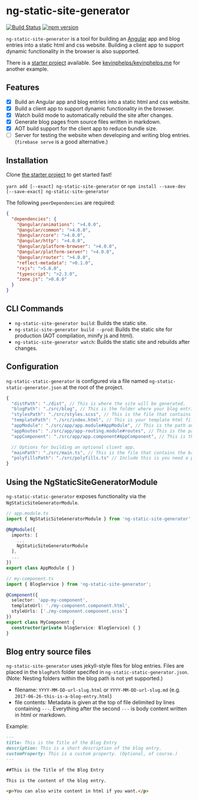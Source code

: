 # ng-static-site-generator
[![Build Status](https://travis-ci.org/kevinphelps/ng-static-site-generator.svg?branch=master)](https://travis-ci.org/kevinphelps/ng-static-site-generator)
[![npm version](https://badge.fury.io/js/ng-static-site-generator.svg)](https://badge.fury.io/js/ng-static-site-generator)

`ng-static-site-generator` is a tool for building an [Angular](https://angular.io/) app and blog entries into a static html and css website. Building a client app to support dynamic functionality in the browser is also supported.

There is a [starter project](https://github.com/kevinphelps/ng-static-site-generator-starter) available. See [kevinphelps/kevinphelps.me](https://github.com/kevinphelps/kevinphelps.me) for another example.

## Features
- [x] Build an Angular app and blog entries into a static html and css website.
- [x] Build a client app to support dynamic functionality in the browser.
- [x] Watch build mode to automatically rebuild the site after changes.
- [x] Generate blog pages from source files written in markdown.
- [x] AOT build support for the client app to reduce bundle size.
- [ ] Server for testing the website when developing and writing blog entries. (`firebase serve` is a good alternative.)

## Installation

Clone [the starter project](https://github.com/kevinphelps/ng-static-site-generator-starter) to get started fast!

`yarn add [--exact] ng-static-site-generator` or `npm install --save-dev [--save-exact] ng-static-site-generator`

The following `peerDependencies` are required:

```json
{
  "dependencies": {
    "@angular/animations": ">4.0.0",
    "@angular/common": ">4.0.0",
    "@angular/core": ">4.0.0",
    "@angular/http": ">4.0.0",
    "@angular/platform-browser": ">4.0.0",
    "@angular/platform-server": ">4.0.0",
    "@angular/router": ">4.0.0",
    "reflect-metadata": ">0.1.0",
    "rxjs": ">5.0.0",
    "typescript": ">2.3.0",
    "zone.js": ">0.8.0"
  }
}
```

## CLI Commands

- `ng-static-site-generator build`: Builds the static site.
- `ng-static-site-generator build --prod`: Builds the static site for production (AOT compilation, minify js and html).
- `ng-static-site-generator watch`: Builds the static site and rebuilds after changes.

## Configuration

`ng-static-static-generator` is configured via a file named `ng-static-static-generator.json` at the root of the project.

```javascript
{
  "distPath": "./dist", // This is where the site will be generated.
  "blogPath": "./src/blog", // This is the folder where your blog entries are located.
  "stylesPath": "./src/styles.scss", // This is the file that contains your global styles.
  "templatePath": "./src/index.html", // This is your template html file. This is passed to HtmlWebpackPlugin.
  "appModule": "./src/app/app.module#AppModule", // This is the path and class name of your AppModule.
  "appRoutes": "./src/app/app-routing.module#routes", // This is the path and export name or your routes.
  "appComponent": "./src/app/app.component#AppComponent", // This is the path and name or your root component.

  // Options for building an optional client app.
  "mainPath": "./src/main.ts", // This is the file that contains the browser bootstrap code.
  "polyfillsPath": "./src/polyfills.ts" // Include this is you need a polyfills bundle.
}
```

## Using the NgStaticSiteGeneratorModule

`ng-static-static-generator` exposes functionality via the `NgStaticSiteGeneratorModule`.

```typescript
// app.module.ts
import { NgStaticSiteGeneratorModule } from 'ng-static-site-generator';

@NgModule({
  imports: [
    ...
    NgStaticSiteGeneratorModule
  ],
  ...
})
export class AppModule { }

// my-component.ts
import { BlogService } from 'ng-static-site-generator';

@Component({
  selector: 'app-my-component',
  templateUrl: './my-component.component.html',
  styleUrls: ['./my-component.component.scss']
})
export class MyComponent {
  constructor(private blogService: BlogService) { }
}
```

## Blog entry source files

`ng-static-site-generator` uses jekyll-style files for blog entries. Files are placed in the `blogPath` folder specifed in `ng-static-static-generator.json`. (Note: Nesting folders within the blog path is not yet supported.)

- filename: `YYYY-MM-DD-url-slug.html` or `YYYY-MM-DD-url-slug.md` (e.g. `2017-06-26-this-is-a-blog-entry.html`)
- file contents: Metadata is given at the top of file delimited by lines containing `---`. Everything after the second `---` is body content written in html or markdown.

Example:

```markdown
---
title: This is the Title of the Blog Entry
description: This is a short description of the blog entry.
customProperty: This is a custom property. (Optional, of course.)
---

##This is the Title of the Blog Entry

This is the content of the blog entry.

<p>You can also write content in html if you want.</p>
```
